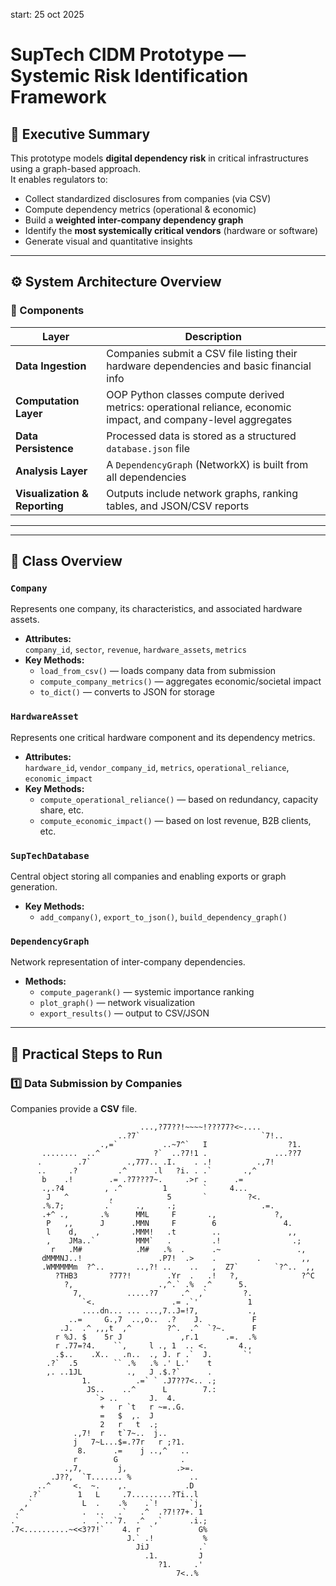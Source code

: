 start: 25 oct 2025

# SupTech CIDM Prototype — Systemic Risk Identification Framework

## 🧠 Executive Summary

This prototype models **digital dependency risk** in critical infrastructures using a graph-based approach.  
It enables regulators to:
- Collect standardized disclosures from companies (via CSV)
- Compute dependency metrics (operational & economic)
- Build a **weighted inter-company dependency graph**
- Identify the **most systemically critical vendors** (hardware or software)
- Generate visual and quantitative insights

---

## ⚙️ System Architecture Overview

### 🧱 Components

| Layer | Description |
|-------|--------------|
| **Data Ingestion** | Companies submit a CSV file listing their hardware dependencies and basic financial info |
| **Computation Layer** | OOP Python classes compute derived metrics: operational reliance, economic impact, and company-level aggregates |
| **Data Persistence** | Processed data is stored as a structured `database.json` file |
| **Analysis Layer** | A `DependencyGraph` (NetworkX) is built from all dependencies |
| **Visualization & Reporting** | Outputs include network graphs, ranking tables, and JSON/CSV reports |

---


---

## 🧠 Class Overview

### `Company`
Represents one company, its characteristics, and associated hardware assets.

- **Attributes:**  
  `company_id`, `sector`, `revenue`, `hardware_assets`, `metrics`
- **Key Methods:**  
  - `load_from_csv()` — loads company data from submission  
  - `compute_company_metrics()` — aggregates economic/societal impact  
  - `to_dict()` — converts to JSON for storage  

### `HardwareAsset`
Represents one critical hardware component and its dependency metrics.

- **Attributes:**  
  `hardware_id`, `vendor_company_id`, `metrics`, `operational_reliance`, `economic_impact`
- **Key Methods:**  
  - `compute_operational_reliance()` — based on redundancy, capacity share, etc.  
  - `compute_economic_impact()` — based on lost revenue, B2B clients, etc.

### `SupTechDatabase`
Central object storing all companies and enabling exports or graph generation.

- **Key Methods:**  
  - `add_company()`, `export_to_json()`, `build_dependency_graph()`

### `DependencyGraph`
Network representation of inter-company dependencies.

- **Methods:**  
  - `compute_pagerank()` — systemic importance ranking  
  - `plot_graph()` — network visualization  
  - `export_results()` — output to CSV/JSON

---

## 🧾 Practical Steps to Run

### 1️⃣ Data Submission by Companies
Companies provide a **CSV** file.

```
                             ...,?77??!~~~~!???77?<~.... 
                        ..?7`                           `7!.. 
                    .,=`          ..~7^`   I                  ?1. 
       ........  ..^            ?`  ..?7!1 .               ...??7 
      .        .7`        .,777.. .I.    . .!          .,7! 
      ..     .?         .^      .l   ?i. . .`       .,^ 
       b    .!        .= .?7???7~.     .>r .      .= 
       .,.?4         , .^         1        `     4... 
        J   ^         ,            5       `         ?<. 
       .%.7;         .`     .,     .;                   .=. 
       .+^ .,       .%      MML     F       .,             ?, 
        P   ,,      J      .MMN     F        6               4. 
        l    d,    ,       .MMM!   .t        ..               ,, 
        ,    JMa..`         MMM`   .         .!                .; 
         r   .M#            .M#   .%  .      .~                 ., 
       dMMMNJ..!                 .P7!  .>    .         .         ,, 
       .WMMMMMm  ?^..       ..,?! ..    ..   ,  Z7`        `?^..  ,, 
          ?THB3       ?77?!        .Yr  .   .!   ?,              ?^C 
            ?,                   .,^.` .%  .^      5. 
              7,          .....?7     .^  ,`        ?. 
                `<.                 .= .`'           1 
                ....dn... ... ...,7..J=!7,           ., 
             ..=     G.,7  ..,o..  .?    J.           F 
           .J.  .^ ,,,t  ,^        ?^.  .^  `?~.      F 
          r %J. $    5r J             ,r.1      .=.  .% 
          r .77=?4.    ``,     l ., 1  .. <.       4., 
          .$..    .X..   .n..  ., J. r .`  J.       `' 
        .?`  .5        `` .%   .% .' L.'    t 
        ,. ..1JL          .,   J .$.?`      . 
                1.          .=` ` .J7??7<.. .; 
                 JS..    ..^      L        7.: 
                   `> ..       J.  4. 
                    +   r `t   r ~=..G. 
                    =   $  ,.  J 
                    2   r   t  .; 
              .,7!  r   t`7~..  j.. 
              j   7~L...$=.?7r   r ;?1. 
               8.      .=    j ..,^   .. 
              r        G              . 
            .,7,        j,           .>=. 
         .J??,  `T....... %             .. 
      ..^     <.  ~.    ,.             .D 
    .?`        1   L     .7.........?Ti..l 
   ,`           L  .    .%    .`!       `j, 
 .^             .  ..   .`   .^  .?7!?7+. 1 
.`              .  .`..`7.  .^  ,`      .i.; 
.7<..........~<<3?7!`    4. r  `          G% 
                          J.` .!           % 
                            JiJ           .` 
                              .1.         J 
                                 ?1.     .'         
                                     7<..%
